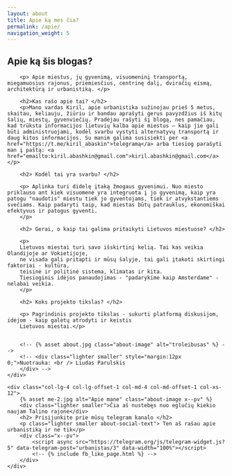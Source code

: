 ```yaml
---
layout: about
title: Apie ką mes čia?
permalink: /apie/
navigation_weight: 5
---
```


<div class="row top-lg">
    <div class="col-lg-7 col-md-7 col-xs-12">
        <h2> Apie ką šis blogas? </h2>

        <p> Apie miestus, jų gyvenimą, visuomeninį transportą, miegamuosius rajonus, priemiesčius, centrinę dalį, dviračių eismą, architektūrą ir urbanistiką. </p>

        <h2>Kas rašo apie tai? </h2>
        <p>Mano vardas Kiril, apie urbanistika sužinojau prieš 5 metus, skaitau, keliauju, žiūriu ir bandau aprašyti gerus pavyzdžius iš kitų šalių, miestų, gyvenviečių. Pradėjau rašyti šį blogą, nes pamačiau, kad trūksta informacijos lietuvių kalba apie miestus – kaip jie gali būti administruojami, kodėl svarbu vystyti alternatyvų transportą ir daug kitos informacijos. Su manim galima susisiekti per <a href="https://t.me/kiril_abaskin">telegramą</a> arba tiesiog parašyti man į paštą: <a href="emailto:kiril.abashkin@gmail.com">kiril.abashkin@gmail.com</a></p>

        <h2> Kodėl tai yra svarbu? </h2>

        <p> Aplinka turi didelę įtaką žmogaus gyvenimui. Nuo miesto priklauso ant kiek visuomenė yra integruota į jo gyvenimą, kaip yra patogu "naudotis" miestu tiek jo gyventojams, tiek ir atvykstantiems svečiams. Kaip padaryti taip, kad miestas būtų patrauklus, ekonomiškai efektyvus ir patogus gyventi.
        </p>

        <h2> Gerai, o kaip tai galima pritaikyti Lietuvos miestuose? </h2>

        <p>
        Lietuvos miestai turi savo išskirtinį kelią. Tai kas veikia Olandijoje ar Vokietijoje,
        ne visada gali pritapti ir mūsų šalyje, tai gali įtakoti skirtingi faktoriai - kultūra,
        teisinė ir politinė sistema, klimatas ir kita.
        Tiesioginis idėjos panaudojimas - "padarykime kaip Amsterdame" - nelabai veikia.
        </p>

        <h2> Koks projekto tikslas? </h2>

        <p> Pagrindinis projekto tikslas - sukurti platformą diskusijom, idėjom - kaip galėtų atrodyti ir keistis
        Lietuvos miestai.</p>


        <!-- {% asset about.jpg class="about-image" alt="troleibusas" %} -->
        <!-- <div class="lighter smaller" style="margin:12px 0;">Nuotrauka: <br /> Liudas Parulskis
        </div> -->
    </div>

    <div class="col-lg-4 col-lg-offset-1 col-md-4 col-md-offset-1 col-xs-12">
        {% asset me-2.jpg alt="Apie mane" class="about-image x--pv" %}
        <div class="lighter smaller">Čia aš nustebęs nuo eglučių kiekio naujam Talino rajone</div>
        <h2> Prisijunkite prie mūsų telegram kanalo </h2>
        <p class="lighter smaller about-social-text"> Ten aš rašau apie urbanistiką ir ne tik</p>
        <div class="x--pv">
            <script async src="https://telegram.org/js/telegram-widget.js?5" data-telegram-post="urbanistas/3" data-width="100%"></script>
            <!-- {% include fb_like_page.html %} -->
        </div>
    </div>

</div>
